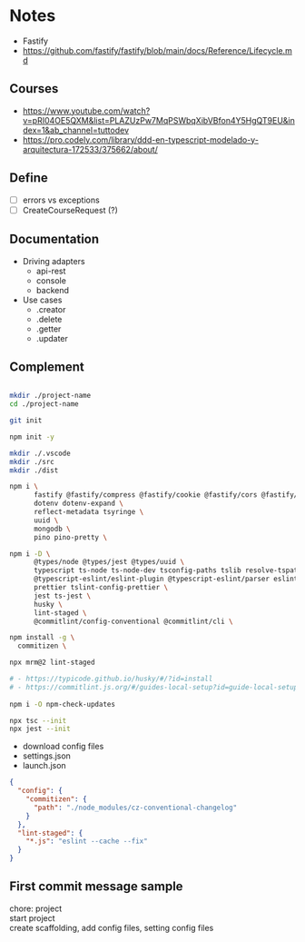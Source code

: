 # Notes 

- Fastify
- https://github.com/fastify/fastify/blob/main/docs/Reference/Lifecycle.md

## Courses

- https://www.youtube.com/watch?v=pRI04OE5QXM&list=PLAZUzPw7MqPSWbqXibVBfon4Y5HgQT9EU&index=1&ab_channel=tuttodev
- https://pro.codely.com/library/ddd-en-typescript-modelado-y-arquitectura-172533/375662/about/

## Define

- [ ] errors vs exceptions
- [ ] CreateCourseRequest (?)

## Documentation

- Driving adapters
  - api-rest
  - console
  - backend
- Use cases
  - .creator
  - .delete
  - .getter
  - .updater

## Complement

```sh

mkdir ./project-name
cd ./project-name

git init

npm init -y

mkdir ./.vscode
mkdir ./src
mkdir ./dist

npm i \
      fastify @fastify/compress @fastify/cookie @fastify/cors @fastify/helmet @fastify/rate-limit \
      dotenv dotenv-expand \
      reflect-metadata tsyringe \
      uuid \
      mongodb \
      pino pino-pretty \

npm i -D \
      @types/node @types/jest @types/uuid \
      typescript ts-node ts-node-dev tsconfig-paths tslib resolve-tspaths \
      @typescript-eslint/eslint-plugin @typescript-eslint/parser eslint eslint-config-prettier eslint-plugin-import eslint-plugin-jest eslint-plugin-prettier eslint-plugin-simple-import-sort \
      prettier tslint-config-prettier \
      jest ts-jest \
      husky \
      lint-staged \
      @commitlint/config-conventional @commitlint/cli \

npm install -g \
  commitizen \

npx mrm@2 lint-staged

# - https://typicode.github.io/husky/#/?id=install
# - https://commitlint.js.org/#/guides-local-setup?id=guide-local-setup
  
npm i -O npm-check-updates

npx tsc --init
npx jest --init

```

- download config files
- settings.json
- launch.json

```json
{
  "config": {
    "commitizen": {
      "path": "./node_modules/cz-conventional-changelog"
    }
  },
  "lint-staged": {
    "*.js": "eslint --cache --fix"
  }
}
```

## First commit message sample

chore: project   
start project   
create scaffolding, add config files, setting config files   
